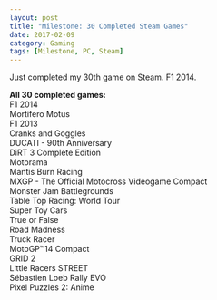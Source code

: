 ```yaml
---
layout: post
title: "Milestone: 30 Completed Steam Games"
date: 2017-02-09
category: Gaming
tags: [Milestone, PC, Steam]
---
```

<p>Just completed my 30th game on Steam.  F1 2014.</p>
<p><strong>All 30 completed games:</strong><br />F1 2014<br />Mortifero Motus<br />F1 2013<br />Cranks and Goggles<br />DUCATI - 90th Anniversary<br />DiRT 3 Complete Edition<br />Motorama<br />Mantis Burn Racing<br />MXGP - The Official Motocross Videogame Compact<br />Monster Jam Battlegrounds<br />Table Top Racing: World Tour<br />Super Toy Cars<br />True or False<br />Road Madness<br />Truck Racer<br />MotoGP™14 Compact<br />GRID 2<br />Little Racers STREET<br />Sébastien Loeb Rally EVO<br />Pixel Puzzles 2: Anime</p>

